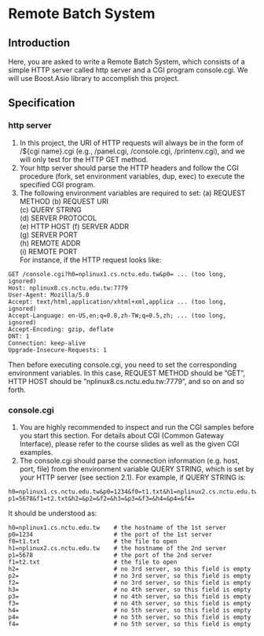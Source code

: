 # Remote Batch System

## Introduction
Here, you are asked to write a Remote Batch System, which consists of a simple HTTP server called http server and a CGI program console.cgi. We will use Boost.Asio library to accomplish this project.

## Specification
### http server
1. In this project, the URI of HTTP requests will always be in the form of /${cgi name}.cgi
(e.g., /panel.cgi, /console.cgi, /printenv.cgi), and we will only test for the HTTP GET method.
2. Your http server should parse the HTTP headers and follow the CGI procedure (fork, set environment variables, dup, exec) to execute the specified CGI program.
3. The following environment variables are required to set:
(a) REQUEST METHOD (b) REQUEST URI  
(c) QUERY STRING  
(d) SERVER PROTOCOL  
(e) HTTP HOST 
(f) SERVER ADDR  
(g) SERVER PORT  
(h) REMOTE ADDR  
(i) REMOTE PORT  
For instance, if the HTTP request looks like:

```
GET /console.cgi?h0=nplinux1.cs.nctu.edu.tw&p0= ... (too long, ignored)
Host: nplinux8.cs.nctu.edu.tw:7779
User-Agent: Mozilla/5.0
Accept: text/html,application/xhtml+xml,applica ... (too long, ignored)
Accept-Language: en-US,en;q=0.8,zh-TW;q=0.5,zh; ... (too long, ignored)
Accept-Encoding: gzip, deflate
DNT: 1
Connection: keep-alive
Upgrade-Insecure-Requests: 1
```

Then before executing console.cgi, you need to set the corresponding environment variables. In this case, REQUEST METHOD should be ”GET”, HTTP HOST should be ”nplinux8.cs.nctu.edu.tw:7779”, and so on and so forth.

### console.cgi
1. You are highly recommended to inspect and run the CGI samples before you start this section. For details about CGI (Common Gateway Interface), please refer to the course slides as well as the given CGI examples.
2. The console.cgi should parse the connection information (e.g. host, port, file) from the environment variable QUERY STRING, which is set by your HTTP server (see section 2.1).
For example, if QUERY STRING is:

```
h0=nplinux1.cs.nctu.edu.tw&p0=1234&f0=t1.txt&h1=nplinux2.cs.nctu.edu.tw&
p1=5678&f1=t2.txt&h2=&p2=&f2=&h3=&p3=&f3=&h4=&p4=&f4=
```
It should be understood as:

```
h0=nplinux1.cs.nctu.edu.tw    # the hostname of the 1st server
p0=1234                       # the port of the 1st server
f0=t1.txt                     # the file to open
h1=nplinux2.cs.nctu.edu.tw    # the hostname of the 2nd server
p1=5678                       # the port of the 2nd server
f1=t2.txt                     # the file to open
h2=                           # no 3rd server, so this field is empty
p2=                           # no 3rd server, so this field is empty
f2=                           # no 3rd server, so this field is empty
h3=                           # no 4th server, so this field is empty
p3=                           # no 4th server, so this field is empty
f3=                           # no 4th server, so this field is empty
h4=                           # no 5th server, so this field is empty
p4=                           # no 5th server, so this field is empty
f4=                           # no 5th server, so this field is empty
```
